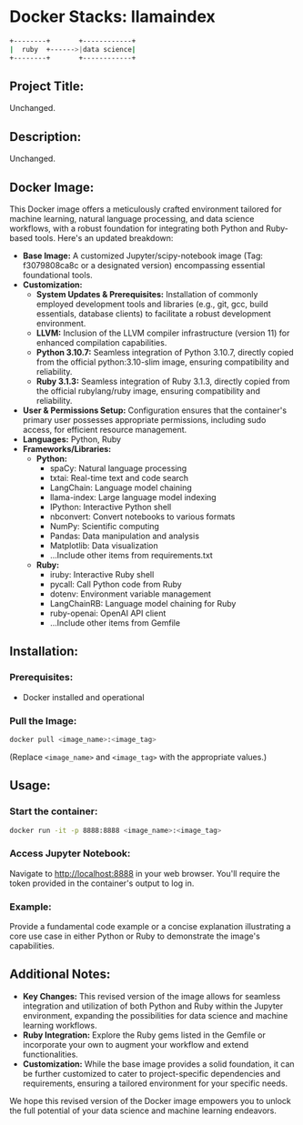 # Docker Stacks: llamaindex


```bash
+--------+       +------------+
|  ruby  +------>|data science|
+--------+       +------------+
```

## Project Title:
Unchanged.

## Description:
Unchanged.

## Docker Image:
This Docker image offers a meticulously crafted environment tailored for machine learning, natural language processing, and data science workflows, with a robust foundation for integrating both Python and Ruby-based tools. Here's an updated breakdown:

- **Base Image:** A customized Jupyter/scipy-notebook image (Tag: f3079808ca8c or a designated version) encompassing essential foundational tools.
- **Customization:**
  - **System Updates & Prerequisites:** Installation of commonly employed development tools and libraries (e.g., git, gcc, build essentials, database clients) to facilitate a robust development environment.
  - **LLVM:** Inclusion of the LLVM compiler infrastructure (version 11) for enhanced compilation capabilities.
  - **Python 3.10.7:** Seamless integration of Python 3.10.7, directly copied from the official python:3.10-slim image, ensuring compatibility and reliability.
  - **Ruby 3.1.3:** Seamless integration of Ruby 3.1.3, directly copied from the official rubylang/ruby image, ensuring compatibility and reliability.
- **User & Permissions Setup:** Configuration ensures that the container's primary user possesses appropriate permissions, including sudo access, for efficient resource management.
- **Languages:** Python, Ruby
- **Frameworks/Libraries:**
  - **Python:**
    - spaCy: Natural language processing
    - txtai: Real-time text and code search
    - LangChain: Language model chaining
    - llama-index: Large language model indexing
    - IPython: Interactive Python shell
    - nbconvert: Convert notebooks to various formats
    - NumPy: Scientific computing
    - Pandas: Data manipulation and analysis
    - Matplotlib: Data visualization
    - ...Include other items from requirements.txt
  - **Ruby:**
    - iruby: Interactive Ruby shell
    - pycall: Call Python code from Ruby
    - dotenv: Environment variable management
    - LangChainRB: Language model chaining for Ruby
    - ruby-openai: OpenAI API client
    - ...Include other items from Gemfile

## Installation:
### Prerequisites:
- Docker installed and operational

### Pull the Image:
```bash
docker pull <image_name>:<image_tag>
```
(Replace `<image_name>` and `<image_tag>` with the appropriate values.)

## Usage:
### Start the container:
```bash
docker run -it -p 8888:8888 <image_name>:<image_tag>
```
### Access Jupyter Notebook:
Navigate to [http://localhost:8888](http://localhost:8888) in your web browser. You'll require the token provided in the container's output to log in.

### Example:
Provide a fundamental code example or a concise explanation illustrating a core use case in either Python or Ruby to demonstrate the image's capabilities.

## Additional Notes:
- **Key Changes:** This revised version of the image allows for seamless integration and utilization of both Python and Ruby within the Jupyter environment, expanding the possibilities for data science and machine learning workflows.
- **Ruby Integration:** Explore the Ruby gems listed in the Gemfile or incorporate your own to augment your workflow and extend functionalities.
- **Customization:** While the base image provides a solid foundation, it can be further customized to cater to project-specific dependencies and requirements, ensuring a tailored environment for your specific needs.

We hope this revised version of the Docker image empowers you to unlock the full potential of your data science and machine learning endeavors.
